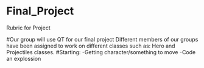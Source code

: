 # Final_Project
Rubric for Project

#Our group will use QT for our final project
Different members of our groups have been assigned to work on different classes such as: Hero and Projectiles classes.
#Starting: 
-Getting character/something to move
-Code an explossion 


